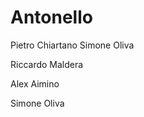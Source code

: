 # Antonello
Pietro Chiartano
Simone Oliva



Riccardo Maldera












Alex Aimino


Simone Oliva
